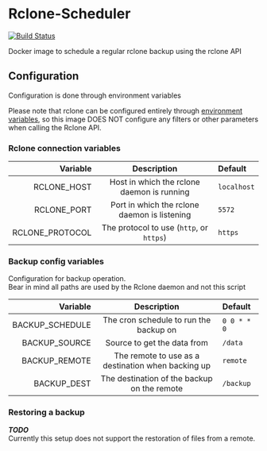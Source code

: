 # Rclone-Scheduler
[![Build Status](https://drone.ggrainger.uk/api/badges/randomman552/Rclone-Scheduler/status.svg)](https://drone.ggrainger.uk/randomman552/Rclone-Scheduler)

Docker image to schedule a regular rclone backup using the rclone API

## Configuration
Configuration is done through environment variables

Please note that rclone can be configured entirely through [environment variables](https://rclone.org/docs/#environment-variables), so this image DOES NOT configure any filters or other parameters when calling the Rclone API.

### Rclone connection variables
| Variable        | Description                                  | Default     |
|----------------:|:--------------------------------------------:|:------------|
| RCLONE_HOST     | Host in which the rclone daemon is running   | `localhost` |
| RCLONE_PORT     | Port in which the rclone daemon is listening | `5572`      |
| RCLONE_PROTOCOL | The protocol to use (`http`, or `https`)     | `https`     |

### Backup config variables
Configuration for backup operation.\
Bear in mind all paths are used by the Rclone daemon and not this script

| Variable           | Description                                        | Default     |
|-------------------:|:--------------------------------------------------:|:------------|
| BACKUP_SCHEDULE    | The cron schedule to run the backup on             | `0 0 * * 0` |
| BACKUP_SOURCE      | Source to get the data from                        | `/data`     |
| BACKUP_REMOTE      | The remote to use as a destination when backing up | `remote`    |
| BACKUP_DEST        | The destination of the backup on the remote        | `/backup`   |

### Restoring a backup
***TODO***\
Currently this setup does not support the restoration of files from a remote.